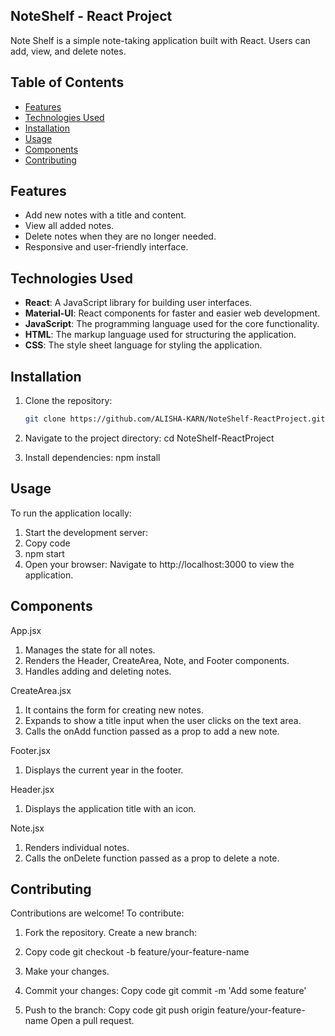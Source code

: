 ## NoteShelf - React Project
Note Shelf is a simple note-taking application built with React. Users can add, view, and delete notes.

## Table of Contents
- [Features](#features)
- [Technologies Used](#technologies-used)
- [Installation](#installation)
- [Usage](#usage)
- [Components](#components)
- [Contributing](#contributing)

## Features

- Add new notes with a title and content.
- View all added notes.
- Delete notes when they are no longer needed.
- Responsive and user-friendly interface.

## Technologies Used

- **React**: A JavaScript library for building user interfaces.
- **Material-UI**: React components for faster and easier web development.
- **JavaScript**: The programming language used for the core functionality.
- **HTML**: The markup language used for structuring the application.
- **CSS**: The style sheet language for styling the application.

## Installation

1. Clone the repository:
   ```bash
   git clone https://github.com/ALISHA-KARN/NoteShelf-ReactProject.git

2. Navigate to the project directory:
   cd NoteShelf-ReactProject

3. Install dependencies:
   npm install

## Usage

To run the application locally:

1. Start the development server:
2. Copy code
3. npm start
4. Open your browser:
Navigate to http://localhost:3000 to view the application.

## Components

App.jsx

1. Manages the state for all notes.
2. Renders the Header, CreateArea, Note, and Footer components.
3. Handles adding and deleting notes.

CreateArea.jsx

1. It contains the form for creating new notes.
2. Expands to show a title input when the user clicks on the text area.
3. Calls the onAdd function passed as a prop to add a new note.

Footer.jsx

1. Displays the current year in the footer.

Header.jsx

1. Displays the application title with an icon.

Note.jsx

1. Renders individual notes.
2. Calls the onDelete function passed as a prop to delete a note.

## Contributing
Contributions are welcome! To contribute:

1. Fork the repository.
Create a new branch:

2. Copy code
git checkout -b feature/your-feature-name

3. Make your changes.

4. Commit your changes:
Copy code
git commit -m 'Add some feature'

5. Push to the branch:
Copy code
git push origin feature/your-feature-name
Open a pull request.
